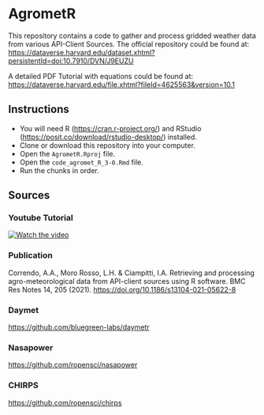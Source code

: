 # AgrometR
This repository contains a code to gather and process gridded weather data from various API-Client Sources. The official repository could be found at: https://dataverse.harvard.edu/dataset.xhtml?persistentId=doi:10.7910/DVN/J9EUZU

A detailed PDF Tutorial with equations could be found at: https://dataverse.harvard.edu/file.xhtml?fileId=4625563&version=10.1

## Instructions
- You will need R (https://cran.r-project.org/) and RStudio (https://posit.co/download/rstudio-desktop/) installed.
- Clone or download this repository into your computer.
- Open the `AgrometR.Rproj` file.
- Open the `code_agromet_R_3-0.Rmd` file.
- Run the chunks in order.

## Sources

### Youtube Tutorial
[![Watch the video](https://img.youtube.com/vi/gJo5XUFtDPk/hqdefault.jpg)](https://youtu.be/gJo5XUFtDPk)

### Publication
Correndo, A.A., Moro Rosso, L.H. & Ciampitti, I.A. Retrieving and processing agro-meteorological data from API-client sources using R software. BMC Res Notes 14, 205 (2021). https://doi.org/10.1186/s13104-021-05622-8

### Daymet
https://github.com/bluegreen-labs/daymetr

### Nasapower
https://github.com/ropensci/nasapower

### CHIRPS
https://github.com/ropensci/chirps
